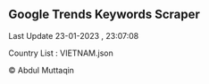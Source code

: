 

## Google Trends Keywords Scraper 
 
Last Update 23-01-2023 , 23:07:08

Country List :
VIETNAM.json



© Abdul Muttaqin 
